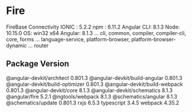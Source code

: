 # Fire
FireBase Connectivity
IONIC : 5.2.2
npm : 6.11.2
Angular CLI: 8.1.3
Node: 10.15.0
OS: win32 x64
Angular: 8.1.3
... cli, common, compiler, compiler-cli, core, forms
... language-service, platform-browser, platform-browser-dynamic
... router

Package                           Version
-----------------------------------------------------------
@angular-devkit/architect         0.801.3
@angular-devkit/build-angular     0.801.3
@angular-devkit/build-optimizer   0.801.3
@angular-devkit/build-webpack     0.801.3
@angular-devkit/core              8.1.3
@angular-devkit/schematics        8.1.3
@angular/fire                     5.2.1
@ngtools/webpack                  8.1.3
@schematics/angular               8.1.3
@schematics/update                0.801.3
rxjs                              6.5.3
typescript                        3.4.5
webpack                           4.35.2
